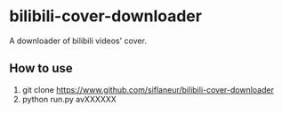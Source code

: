 # bilibili-cover-downloader

A downloader of bilibili videos' cover.



## How to use

1. git clone https://www.github.com/siflaneur/bilibili-cover-downloader
2. python run.py avXXXXXX


